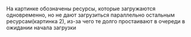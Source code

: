 На картинке обозначены ресурсы, которые загружаются одновременно, но не дают загрузиться параллельно остальным ресурсам(картинка 2), из-за чего те долго простаивают в очереди в ожидании начала загрузки